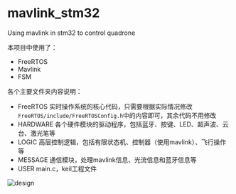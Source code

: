 # mavlink_stm32
Using mavlink in stm32 to control quadrone

本项目中使用了：

* FreeRTOS
* Mavlink
* FSM

各个主要文件夹内容说明：

* FreeRTOS
  实时操作系统的核心代码，只需要根据实际情况修改`FreeRTOS/include/FreeRTOSConfig.h`中的内容即可，其余代码不用修改
* HARDWARE
  各个硬件模块的驱动程序，包括蓝牙、按键、LED、超声波、云台、激光笔等
* LOGIC
  高层控制逻辑，包括有限状态机、控制器（使用mavlink）、飞行操作等
* MESSAGE
  通信模块，处理mavlink信息、光流信息和蓝牙信息等
* USER
  main.c，keil工程文件



![design](md_files\设计.png)